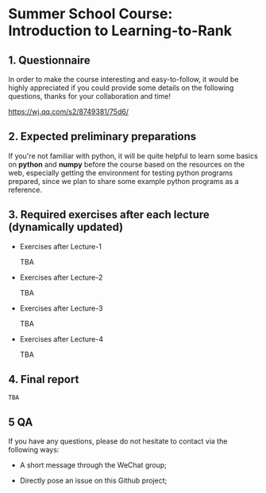 # Summer School Course: Introduction to Learning-to-Rank


## 1. Questionnaire

In order to make the course interesting and easy-to-follow, it would be highly appreciated if you could provide some details on the following questions, thanks for your collaboration and time!

https://wj.qq.com/s2/8749381/75d6/


## 2. Expected preliminary preparations

If you're not familiar with python, it will be quite helpful to learn some basics on **python** and **numpy** before the course based on the resources on the web, especially getting the environment for testing python programs prepared, since we plan to share some example python programs as a reference.

## 3. Required exercises after each lecture (dynamically updated)

- Exercises after Lecture-1
    
    TBA

- Exercises after Lecture-2

    TBA
  
- Exercises after Lecture-3

    TBA
  
- Exercises after Lecture-4

    TBA

## 4. Final report

    TBA

## 5 QA

If you have any questions, please do not hesitate to contact via the following ways:

- A short message through the WeChat group;

- Directly pose an issue on this Github project;
